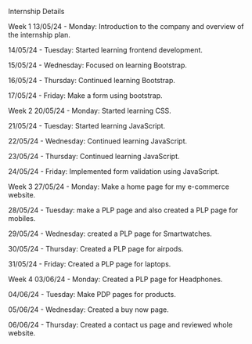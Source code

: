 Internship Details

Week 1
13/05/24 - Monday:
Introduction to the company and overview of the internship plan.

14/05/24 - Tuesday:
Started learning frontend development.

15/05/24 - Wednesday:
Focused on learning Bootstrap.

16/05/24 - Thursday:
Continued learning Bootstrap.

17/05/24 - Friday:
Make a form using bootstrap.

Week 2
20/05/24 - Monday:
Started learning CSS.

21/05/24 - Tuesday:
Started learning JavaScript.

22/05/24 - Wednesday:
Continued learning JavaScript.

23/05/24 - Thursday:
Continued learning JavaScript.

24/05/24 - Friday:
Implemented form validation using JavaScript.

Week 3
27/05/24 - Monday:
Make a home page for my e-commerce website.

28/05/24 - Tuesday:
make a PLP page and also created a PLP page for mobiles.

29/05/24 - Wednesday:
created a PLP page for Smartwatches.

30/05/24 - Thursday:
Created a PLP page for airpods.

31/05/24 - Friday:
Created a PLP page for laptops.

Week 4
03/06/24 - Monday:
Created a PLP page for Headphones.

04/06/24 - Tuesday:
Make PDP pages for products.

05/06/24 - Wednesday:
Created a buy now page.

06/06/24 - Thursday:
Created a contact us page and reviewed whole website.
